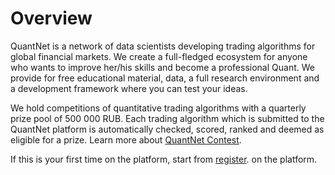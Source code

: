 # Overview

QuantNet is a network of data scientists developing trading algorithms for global financial markets. We create a full-fledged ecosystem for anyone who wants to improve her/his skills and become a professional Quant. We provide for free educational material, data, a full research environment and a development framework where you can test your ideas.

We hold competitions of quantitative trading algorithms with a quarterly prize pool of 500 000 RUB. Each trading algorithm which is submitted to the QuantNet platform is automatically checked, scored, ranked and deemed as eligible for a prize. Learn more about [QuantNet Contest](https://quantnet.ai/contest).

If this is your first time on the platform, start from [register](https://quantnet.ai/personalpage/registration). on the platform.